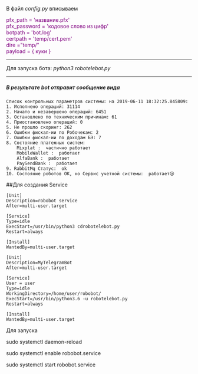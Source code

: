 В файл _config.py_ вписываем 

<span style="color:purple">
pfx_path = 'название.pfx'<br> 
pfx_password = 'кодовое слово из цифр'<br> 
botpath = 'bot.log'<br> 
certpath = 'temp/cert.pem'<br> 
dire ="temp/"<br> 
payload = {
   куки
}

</span>

---

Для запуска бота: _python3 robotelebot.py_

--- 

##### В результате bot отправит сообщение вида

```
Cписок контрольных параметров системы: на 2019-06-11 18:32:25.845809: 
1. Исполнено операций: 31114  
2. Начато и незавершено операций: 6451  
3. Остановлено по техническим причинам: 61  
4. Приостановлено операций: 0  
5. Не прошло скоринг: 262  
6. Ошибки фискал-ии по Робочекам: 2  
7. Ошибки фискал-ии по доходам БЭ: 7
8. Состояние платежных систем:
    Mixplat :  частично работает 
    MobileWallet :  работает 
    AlfaBank :  работает 
    PaySendBank :  работает
9. RabbitMq Статус:  ok  
10. Состояние роботов ОК, но Сервис учетной системы:  работает😢
```
##Для создания Service

```
[Unit]
Description=robobot service
After=multi-user.target

[Service]
Type=idle
ExecStart=/usr/bin/python3 cdrobotelebot.py
Restart=always

[Install]
WantedBy=multi-user.target

[Unit]
Description=MyTelegramBot
After=multi-user.target

[Service]
User = user
Type=idle
WorkingDirectory=/home/user/robobot/
ExecStart=/usr/bin/python3.6 -u robotelebot.py
Restart=always

[Install]
WantedBy=multi-user.target
```

Для запуска

sudo systemctl daemon-reload

sudo systemctl enable robobot.service

sudo systemctl start robobot.service
